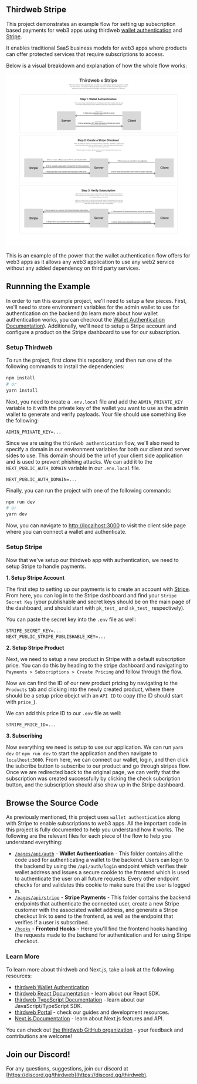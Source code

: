 ## Thirdweb Stripe

This project demonstrates an example flow for setting up subscription based payments for web3 apps using thirdweb [wallet authentication](https://portal.thirdweb.com/advanced-features/wallet-authentication) and [Stripe](https://stripe.com). 

It enables traditional SaaS business models for web3 apps where products can offer protected services that require subscriptions to access. 

Below is a visual breakdown and explanation of how the whole flow works:

![Subscription Diagram](public/stripe.png)

This is an example of the power that the wallet authentication flow offers for web3 apps as it allows any web3 application to use any web2 service without any added dependency on third party services.

## Runnning the Example

In order to run this example project, we'll need to setup a few pieces. First, we'll need to store environment variables for the admin wallet to use for authentication on the backend (to learn more about how wallet authentication works, you can checkout the [Wallet Authentication Documentation](https://portal.thirdweb.com/advanced-features/wallet-authentication)). Additionally, we'll need to setup a Stripe account and configure a product on the Stripe dashboard to use for our subscription.

### Setup Thirdweb

To run the project, first clone this repository, and then run one of the following commands to install the dependencies:

```bash
npm install
# or
yarn install
```

Next, you need to create a `.env.local` file and add the `ADMIN_PRIVATE_KEY` variable to it with the private key of the wallet you want to use as the admin wallet to generate and verify payloads. Your file should use something like the following:

```.env
ADMIN_PRIVATE_KEY=...
```

Since we are using the `thirdweb authentication` flow, we'll also need to specify a domain in our environment variables for both our client and server sides to use. This domain should be the url of your client side application and is used to prevent phishing attacks. We can add it to the `NEXT_PUBLIC_AUTH_DOMAIN` variable in our `.env.local` file.

```.env
NEXT_PUBLIC_AUTH_DOMAIN=...
```

Finally, you can run the project with one of the following commands:

```bash
npm run dev
# or
yarn dev
```

Now, you can navigate to [http://localhost:3000](http://localhost:3000) to visit the client side page where you can connect a wallet and authenticate.

### Setup Stripe

Now that we've setup our thirdweb app with authentication, we need to setup Stripe to handle payments.

**1. Setup Stripe Account**

The first step to setting up our payments is to create an account with [Stripe](https://stripe.com). From here, you can log in to the Stripe dashboard and find your `Stripe Secret Key` (your publishable and secret keys should be on the main page of the dashboard, and should start with `pk_test_` and `sk_test_` respectively).

You can paste the secret key into the `.env` file as well:

```.env
STRIPE_SECRET_KEY=...
NEXT_PUBLIC_STRIPE_PUBLISHABLE_KEY=...
```

**2. Setup Stripe Product**

Next, we need to setup a new product in Stripe with a default subscription price. You can do this by heading to the stripe dashboard and navigating to `Payments > Subscriptions > Create Pricing` and follow through the flow.

Now we can find the ID of our new product pricing by navigating to the `Products` tab and clicking into the newly created product, where there should be a setup price obejct with an `API ID` to copy (the ID should start with `price_`).

We can add this price ID to our `.env` file as well:

```.env
STRIPE_PRICE_ID=...
```

**3. Subscribing**

Now everything we need is setup to use our application. We can run `yarn dev` or `npm run dev` to start the application and then navigate to `localhost:3000`. From here, we can connect our wallet, login, and then click the subcribe button to subscribe to our product and go through stripes flow. Once we are redirected back to the original page, we can verify that the subscription was created successfully by clicking the check subcription button, and the subscription should also show up in the Stripe dashboard.

## Browse the Source Code

As previously mentioned, this project uses `wallet authentication` along with Stripe to enable subscriptions to web3 apps. All the important code in this project is fully documented to help you understand how it works. The following are the relevant files for each piece of the flow to help you understand everything:

- [`/pages/api/auth`](/pages/api/auth) - **Wallet Authentication** - This folder contains all the code used for authenticating a wallet to the backend. Users can login to the backend by using the `/api/auth/login` endpoint which verifies their wallet address and issues a secure cookie to the frontend which is used to authenticate the user on all future requests. Every other endpoint checks for and validates this cookie to make sure that the user is logged in.
- [`/pages/api/stripe`](/pages/api/stripe) - **Stripe Payments** - This folder contains the backend endpoints that authenticate the connected user, create a new Stripe customer with the associated wallet address, and generate a Stripe checkout link to send to the frontend, as well as the endpoint that verifies if a user is subscribed.
- [`/hooks`](/hooks) - **Frontend Hooks** - Here you'll find the frontend hooks handling the requests made to the backend for authentication and for using Stripe checkout.

### Learn More

To learn more about thirdweb and Next.js, take a look at the following resources:

- [thirdweb Wallet Authentication](https://portal.thirdweb.com/advanced-features/wallet-authentication)
- [thirdweb React Documentation](https://docs.thirdweb.com/react) - learn about our React SDK.
- [thirdweb TypeScript Documentation](https://docs.thirdweb.com/typescript) - learn about our JavaScript/TypeScript SDK.
- [thirdweb Portal](https://docs.thirdweb.com) - check our guides and development resources.
- [Next.js Documentation](https://nextjs.org/docs) - learn about Next.js features and API.

You can check out [the thirdweb GitHub organization](https://github.com/thirdweb-dev) - your feedback and contributions are welcome!

## Join our Discord!

For any questions, suggestions, join our discord at [https://discord.gg/thirdweb](https://discord.gg/thirdweb).
